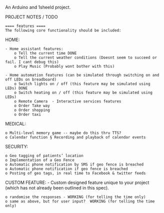 An Arduino and 1sheeld project.

PROJECT NOTES / TODO

	==== features ====
	The following core functionality should be included:  
 
HOME: 

	- Home assistant features: 
		o Tell the current time DONE
		o Tell the current weather conditions (Doesnt seem to succeed or fail. I cant debug this)
		o Play Music (Probably wont bother with this)
		
	- Home automation features (can be simulated through switching on and off LEDs on breadboard) 
		o Switch lights on / off (this feature may be simulated using LEDs) DONE
		o Switch heating on / off (this feature may be simulated using LEDs) 
		o Remote Camera  - Interactive services features 
		o Order Take way 
		o Order shopping 
		o Order taxi 
MEDICAL: 

	o Multi-level memory game -- maybe do this thru TTS?
	o Calendar function § Recording and playback of calendar events   

SECURITY: 

	o Geo tagging of patients’ location 
	o Implementation of a Geo Fence 
	o Automatic phone notification by SMS if geo fence is breached  
	o Automatic phone notification if geo fence is breached 
	o Posting of geo tags, in real time to Facebook & twitter feeds 
 
CUSTOM FEATURE: - Custom designed feature unique to your project  (which has not already been outlined in this spec).
	
	o randomise the responses - WORKING (for telling the time only)
	o same as above, but for user input?  WORKING (for telling the time only)
